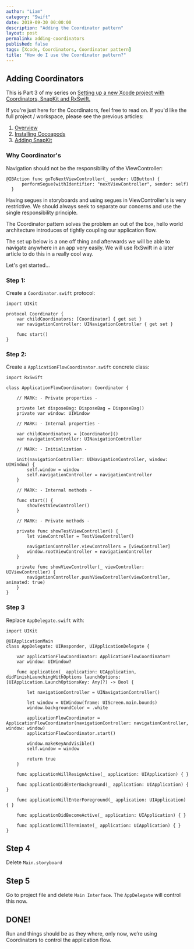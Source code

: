 ```yaml
---
author: "Liam"
category: "Swift"
date: 2019-09-30 00:00:00
description: "Adding the Coordinator pattern"
layout: post
permalink: adding-coordinators
published: false
tags: [Xcode, Coordinators, Coordinator pattern]
title: "How do I use the Coordinator pattern?"
---
```


## Adding Coordinators

This is Part 3 of my series on [Setting up a new Xcode project with Coordinators, SnapKit and RxSwift.]()

If you're just here for the Coordinators, feel free to read on. If you'd like the full project / workspace, please see the previous articles:

1. [Overview]()
2. [Installing Cocoapods]()
3. [Adding SnapKit]()

### Why Coordinator's

Navigation should not be the responsibility of the ViewController:

```
@IBAction func goToNextViewController(_ sender: UIButton) {
      performSegue(withIdentifier: "nextViewController", sender: self)
  }
```

Having segues in storyboards and using segues in ViewController's is very restrictive. We should always seek to separate our concerns and use the single responsibility principle.

The Coordinator pattern solves the problem an out of the box, hello world architecture introduces of tightly coupling our application flow.

The set up below is a one off thing and afterwards we will be able to navigate anywhere in an app very easily. We will use RxSwift in a later article to do this in a really cool way.

Let's get started...

### Step 1:

Create a `Coordinator.swift` protocol:

```
import UIKit

protocol Coordinator {
    var childCoordinators: [Coordinator] { get set }
    var navigationController: UINavigationController { get set }

    func start()
}
```

### Step 2:

Create a `ApplicationFlowCoordinator.swift` concrete class:

```
import RxSwift

class ApplicationFlowCoordinator: Coordinator {

    // MARK: - Private properties -

    private let disposeBag: DisposeBag = DisposeBag()
    private var window: UIWindow

    // MARK: - Internal properties -

    var childCoordinators = [Coordinator]()
    var navigationController: UINavigationController

    // MARK: - Initialization -

    init(navigationController: UINavigationController, window: UIWindow) {
        self.window = window
        self.navigationController = navigationController
    }

    // MARK: - Internal methods -

    func start() {
        showTestViewController()
    }

    // MARK: - Private methods -

    private func showTestViewController() {
        let viewController = TestViewController()

        navigationController.viewControllers = [viewController]
        window.rootViewController = navigationController
    }

    private func showViewController(_ viewController: UIViewController) {
        navigationController.pushViewController(viewController, animated: true)
    }
}
```

### Step 3

Replace `AppDelegate.swift` with:

```
import UIKit

@UIApplicationMain
class AppDelegate: UIResponder, UIApplicationDelegate {

    var applicationFlowCoordinator: ApplicationFlowCoordinator!
    var window: UIWindow?

    func application(_ application: UIApplication, didFinishLaunchingWithOptions launchOptions: [UIApplication.LaunchOptionsKey: Any]?) -> Bool {

        let navigationController = UINavigationController()

        let window = UIWindow(frame: UIScreen.main.bounds)
        window.backgroundColor = .white

        applicationFlowCoordinator = ApplicationFlowCoordinator(navigationController: navigationController, window: window)
        applicationFlowCoordinator.start()

        window.makeKeyAndVisible()
        self.window = window

        return true
    }

    func applicationWillResignActive(_ application: UIApplication) { }

    func applicationDidEnterBackground(_ application: UIApplication) { }

    func applicationWillEnterForeground(_ application: UIApplication) { }

    func applicationDidBecomeActive(_ application: UIApplication) { }

    func applicationWillTerminate(_ application: UIApplication) { }
}
```

## Step 4

Delete `Main.storyboard`

## Step 5

Go to project file and delete `Main Interface`. The `AppDelegate` will control this now.

## DONE!

Run and things should be as they where, only now, we’re using Coordinators to control the application flow.
